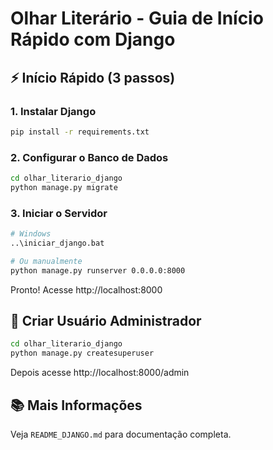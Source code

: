 # Olhar Literário - Guia de Início Rápido com Django

## ⚡ Início Rápido (3 passos)

### 1. Instalar Django
```bash
pip install -r requirements.txt
```

### 2. Configurar o Banco de Dados
```bash
cd olhar_literario_django
python manage.py migrate
```

### 3. Iniciar o Servidor
```bash
# Windows
..\iniciar_django.bat

# Ou manualmente
python manage.py runserver 0.0.0.0:8000
```

Pronto! Acesse http://localhost:8000

## 🔑 Criar Usuário Administrador

```bash
cd olhar_literario_django
python manage.py createsuperuser
```

Depois acesse http://localhost:8000/admin

## 📚 Mais Informações

Veja `README_DJANGO.md` para documentação completa.
